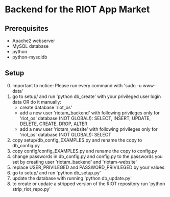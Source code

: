 # Backend for the RIOT App Market

## Prerequisites
* Apache2 webserver
* MySQL database
* python
* python-mysqldb

## Setup
0. Important to notice: Please run every command with 'sudo -u www-data'
1. go to setup/ and run 'python db_create' with your privileged user login data OR do it manually:
    * create database 'riot_os'
    * add a new user 'riotam_backend' with following privileges only for 'riot_os' database (NOT GLOBAL!): SELECT, INSERT, UPDATE, DELETE, CREATE, DROP, ALTER
    * add a new user 'riotam_website' with following privileges only for 'riot_os' database (NOT GLOBAL!): SELECT
2. copy setup/db_config_EXAMPLES.py and rename the copy to db_config.py
3. copy config/config_EXAMPLES.py and rename the copy to config.py
4. change passwords in db_config.py and config.py to the passwords you set by creating user 'riotam_backend' and 'riotam-website'
5. replace USER_PRIVILEGED and PASSWORD_PRIVILEGED by your values
6. go to setup/ and run 'python db_setup.py'
7. update the database with running 'python db_update.py'
8. to create or update a stripped version of the RIOT repository run 'python strip_riot_repo.py'
